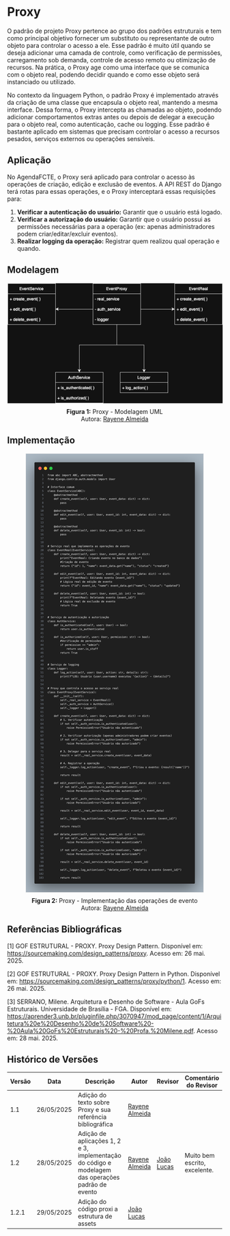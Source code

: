 # Proxy
O padrão de projeto Proxy pertence ao grupo dos padrões estruturais e tem como principal objetivo fornecer um substituto ou representante de outro objeto para controlar o acesso a ele. Esse padrão é muito útil quando se deseja adicionar uma camada de controle, como verificação de permissões, carregamento sob demanda, controle de acesso remoto ou otimização de recursos. Na prática, o Proxy age como uma interface que se comunica com o objeto real, podendo decidir quando e como esse objeto será instanciado ou utilizado.

No contexto da linguagem Python, o padrão Proxy é implementado através da criação de uma classe que encapsula o objeto real, mantendo a mesma interface. Dessa forma, o Proxy intercepta as chamadas ao objeto, podendo adicionar comportamentos extras antes ou depois de delegar a execução para o objeto real, como autenticação, cache ou logging. Esse padrão é bastante aplicado em sistemas que precisam controlar o acesso a recursos pesados, serviços externos ou operações sensíveis.


## Aplicação 
No AgendaFCTE, o Proxy será aplicado para controlar o acesso às operações de criação, edição e exclusão de eventos. A API REST do Django terá rotas para essas operações, e o Proxy interceptará essas requisições para:

1.  **Verificar a autenticação do usuário:** Garantir que o usuário está logado.
2.  **Verificar a autorização do usuário:** Garantir que o usuário possui as permissões necessárias para a operação (ex: apenas administradores podem criar/editar/excluir eventos).
3.  **Realizar logging da operação:** Registrar quem realizou qual operação e quando.


## Modelagem

<div align="center">
    <img src="../../../assets/proxy/Proxy.drawio.png" alt="Diagrama da implementação do padrão Proxy" style="max-width: 100%; border: 1px solid #eee;">
    <p style="margin-top: 0.5em;">
        <strong>Figura 1:</strong> Proxy - Modelagem UML<br>
        Autora: <a href="https://github.com/rayenealmeida" target="_blank" rel="noopener noreferrer">Rayene Almeida</a>
    </p>
</div>


## Implementação 

<div align="center">
    <img src="../../../assets/proxy/codeProxy.png" alt="Implementação do padrão Proxy em Python" style="max-width: 100%; border: 1px solid #eee;">
    <p style="margin-top: 0.5em;">
        <strong>Figura 2:</strong> Proxy - Implementação das operações de evento<br>
        Autora: <a href="https://github.com/rayenealmeida" target="_blank" rel="noopener noreferrer">Rayene Almeida</a>
    </p>
</div>



## Referências Bibliográficas

[<a id='ref1'>1</a>] GOF ESTRUTURAL - PROXY. Proxy Design Pattern. Disponível em: https://sourcemaking.com/design_patterns/proxy. Acesso em: 26 mai. 2025.

[<a id='ref2'>2</a>] GOF ESTRUTURAL - PROXY. Proxy Design Pattern in Python. Disponível em: https://sourcemaking.com/design_patterns/proxy/python/1. Acesso em: 26 mai. 2025.

[<a id='ref3'>3</a>] SERRANO, Milene. Arquitetura e Desenho de Software - Aula GoFs Estruturais. Universidade de Brasília - FGA. Disponível em: https://aprender3.unb.br/pluginfile.php/3070947/mod_page/content/1/Arquitetura%20e%20Desenho%20de%20Software%20-%20Aula%20GoFs%20Estruturais%20-%20Profa.%20Milene.pdf. Acesso em: 28 mai. 2025.

## Histórico de Versões

| Versão | Data       | Descrição                                                      | Autor                                            | Revisor | Comentário do Revisor |
|--------|------------|----------------------------------------------------------------|--------------------------------------------------|---------|-----------------------|
| 1.1  | 26/05/2025 | Adição do texto sobre Proxy e sua referência bibliográfica     | [Rayene Almeida](https://github.com/rayenealmeida) |         |                       |
| 1.2  | 28/05/2025 | Adição de aplicações 1, 2 e 3, implementação do código e modelagem das operações padrão de evento  | [Rayene Almeida](https://github.com/rayenealmeida) |     [João Lucas](https://github.com/joãolucas102)   |      Muito bem escrito, excelente.                 |
| 1.2.1  | 29/05/2025 | Adição do código proxi a estrutura de assets  | [João Lucas](https://github.com/joãolucas102) |
